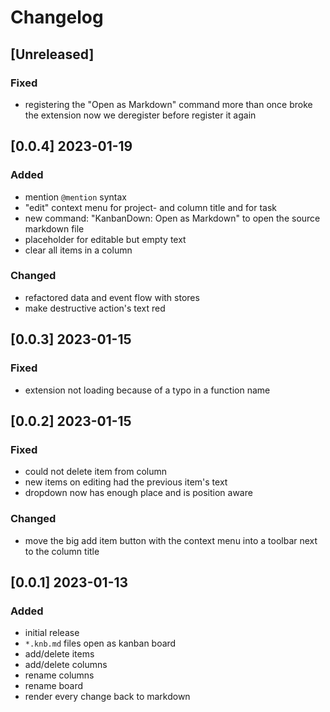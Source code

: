 # Changelog	

## [Unreleased]

### Fixed

- registering the "Open as Markdown" command more than once broke the extension
  now we deregister before register it again


## [0.0.4] 2023-01-19

### Added

- mention `@mention` syntax
- "edit" context menu for project- and column title and for task
- new command: "KanbanDown: Open as Markdown" to open the source markdown file
- placeholder for editable but empty text
- clear all items in a column

### Changed

- refactored data and event flow with stores
- make destructive action's text red

## [0.0.3] 2023-01-15

### Fixed

- extension not loading because of a typo in a function name

## [0.0.2] 2023-01-15

### Fixed

- could not delete item from column
- new items on editing had the previous item's text
- dropdown now has enough place and is position aware

### Changed

- move the big add item button with the context menu into a toolbar
  next to the column title

## [0.0.1] 2023-01-13

### Added

- initial release
- `*.knb.md` files open as kanban board
- add/delete items
- add/delete columns
- rename columns
- rename board
- render every change back to markdown